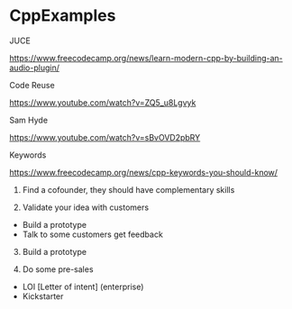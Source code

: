 # CppExamples

JUCE 

https://www.freecodecamp.org/news/learn-modern-cpp-by-building-an-audio-plugin/


Code Reuse 

https://www.youtube.com/watch?v=ZQ5_u8Lgvyk


Sam Hyde 

https://www.youtube.com/watch?v=sBvOVD2pbRY


Keywords 

https://www.freecodecamp.org/news/cpp-keywords-you-should-know/

1. Find a cofounder, they should have complementary skills 

2. Validate your idea with customers
  - Build a prototype
  - Talk to some customers get feedback

3. Build a prototype

4. Do some pre-sales 
  - LOI [Letter of intent] (enterprise)
  - Kickstarter
